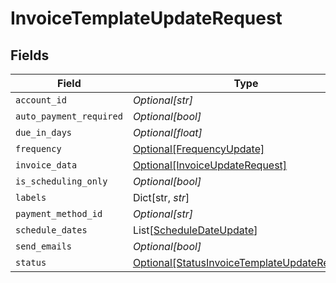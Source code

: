 # InvoiceTemplateUpdateRequest


## Fields

| Field                                                                                                     | Type                                                                                                      | Required                                                                                                  | Description                                                                                               |
| --------------------------------------------------------------------------------------------------------- | --------------------------------------------------------------------------------------------------------- | --------------------------------------------------------------------------------------------------------- | --------------------------------------------------------------------------------------------------------- |
| `account_id`                                                                                              | *Optional[str]*                                                                                           | :heavy_minus_sign:                                                                                        | N/A                                                                                                       |
| `auto_payment_required`                                                                                   | *Optional[bool]*                                                                                          | :heavy_minus_sign:                                                                                        | N/A                                                                                                       |
| `due_in_days`                                                                                             | *Optional[float]*                                                                                         | :heavy_minus_sign:                                                                                        | N/A                                                                                                       |
| `frequency`                                                                                               | [Optional[FrequencyUpdate]](../../models/shared/frequencyupdate.md)                                       | :heavy_minus_sign:                                                                                        | N/A                                                                                                       |
| `invoice_data`                                                                                            | [Optional[InvoiceUpdateRequest]](../../models/shared/invoiceupdaterequest.md)                             | :heavy_minus_sign:                                                                                        | N/A                                                                                                       |
| `is_scheduling_only`                                                                                      | *Optional[bool]*                                                                                          | :heavy_minus_sign:                                                                                        | N/A                                                                                                       |
| `labels`                                                                                                  | Dict[str, *str*]                                                                                          | :heavy_minus_sign:                                                                                        | N/A                                                                                                       |
| `payment_method_id`                                                                                       | *Optional[str]*                                                                                           | :heavy_minus_sign:                                                                                        | N/A                                                                                                       |
| `schedule_dates`                                                                                          | List[[ScheduleDateUpdate](../../models/shared/scheduledateupdate.md)]                                     | :heavy_minus_sign:                                                                                        | N/A                                                                                                       |
| `send_emails`                                                                                             | *Optional[bool]*                                                                                          | :heavy_minus_sign:                                                                                        | N/A                                                                                                       |
| `status`                                                                                                  | [Optional[StatusInvoiceTemplateUpdateRequest]](../../models/shared/statusinvoicetemplateupdaterequest.md) | :heavy_minus_sign:                                                                                        | N/A                                                                                                       |